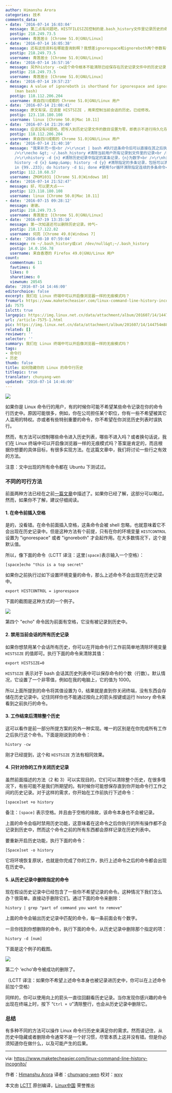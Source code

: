 ```yaml
---
author: Himanshu Arora
categories: 技术
comments_data:
- date: '2016-07-14 16:03:04'
  message: 第二点有问题吧，HISTFILESIZE控制的是.bash_history文件里记录历史的命令条数，当前shell依旧可以记录历史啊，依旧可以用上下键查看历史记录啊。
  postip: 218.249.73.5
  username: 青莲居士 [Chrome 51.0|GNU/Linux]
- date: '2016-07-14 16:05:38'
  message: 还有这些资料在哪能查询到啊？我想差ignorespace和ignoreboth两个参数有什么不同，我 man history查询不到。
  postip: 218.249.73.5
  username: 青莲居士 [Chrome 51.0|GNU/Linux]
- date: '2016-07-14 16:57:16'
  message: 另外history -cw这个命令根本不能清除已经保存在历史记录文件中的历史记录，这篇文章好多错误的啊。
  postip: 218.249.73.5
  username: 青莲居士 [Chrome 51.0|GNU/Linux]
- date: '2016-07-14 19:57:23'
  message: A value of ignoreboth is shorthand for ignorespace and ignoredups. -&gt;
    (man bash)
  postip: 118.112.206.204
  username: 来自四川成都的 Chrome 51.0|GNU/Linux 用户
- date: '2016-07-14 21:08:41'
  message: 原文有误，应该是 HISTSIZE ，用来控制当前会话的历史。已经修改。
  postip: 123.118.180.108
  username: linux [Chrome 50.0|Mac 10.11]
- date: '2016-07-14 21:29:40'
  message: 应该没有问题吧。把写入到历史记录文件的数目设置为零，即表示不进行持久化存储。当前会话的记录，进程一退出自然就丢弃了，先次打开新进程也不会看见。浏览器的隐私模式也是一样，在浏览过程中，之前的记录还是会看见，但是一旦关闭浏览器，下次再打开不会看见之前的内容。
  postip: 118.112.206.204
  username: 来自四川成都的 Chrome 51.0|GNU/Linux 用户
- date: '2016-07-14 21:40:10'
  message: "我来补充一些<br />\r\ncat | bash #执行这条命令后可以直接在其之后执行其他命令，除了这条命令不会留下其他目录的历史，Tab键功能不能用<br
    />\r\necho &gt; ~/.bash_history #清除当前用户所有记录到文件里的记录<br />\r\nhistory -c #清楚所有历史纪录，不能清除文件里的<br
    />\r\nhistory -d {n} #清除历史纪录中指定的某条记录，{n}为数字<br />\r\nhistory -d {n} &amp;&amp;
    history -d {x} &amp;&amp; history -d {y} #清除指定的多条记录，包括可以清除自身这条<br />\r\nfor i
    in {99..233}; do history -d $i; done #使用for循环清除指定连续的多条命令<br />\r\n【吐槽：这回复框能再大点吗？或者可以手动定义大小。或者赶跟小点吗！】"
  postip: 112.10.68.57
  username: ZMOM1031 [Chrome 51.0|Windows 10]
- date: '2016-07-14 21:52:47'
  message: 好，可以更大点~~~
  postip: 123.118.180.108
  username: linux [Chrome 50.0|Mac 10.11]
- date: '2016-07-15 09:28:12'
  message: 谢谢。
  postip: 218.249.73.5
  username: 青莲居士 [Chrome 51.0|GNU/Linux]
- date: '2016-07-19 13:35:16'
  message: 第一次知道还可以删除历史记录。帅气~
  postip: 218.17.122.82
  username: 何亮 [Chrome 49.0|Windows 7]
- date: '2016-08-10 07:59:04'
  message: rm ~/.bash_history或cat /dev/null&gt;~/.bash_history
  postip: 14.0.156.78
  username: 来自香港的 Firefox 49.0|GNU/Linux 用户
count:
  commentnum: 11
  favtimes: 6
  likes: 0
  sharetimes: 0
  viewnum: 20545
date: '2016-07-14 14:46:00'
editorchoice: false
excerpt: 我们在 Linux 终端中可以开启像浏览器一样的无痕模式吗？
fromurl: https://www.maketecheasier.com/linux-command-line-history-incognito/
id: 7575
islctt: true
largepic: https://img.linux.net.cn/data/attachment/album/201607/14/144754m886a2m4a917oj11.jpg
url: /article-7575-1.html
pic: https://img.linux.net.cn/data/attachment/album/201607/14/144754m886a2m4a917oj11.jpg.thumb.jpg
related: []
reviewer: ''
selector: ''
summary: 我们在 Linux 终端中可以开启像浏览器一样的无痕模式吗？
tags:
- 命令行
- 历史
thumb: false
title: 如何隐藏你的 Linux 的命令行历史
titlepic: true
translator: chunyang-wen
updated: '2016-07-14 14:46:00'
---
```


![](https://img.linux.net.cn/data/attachment/album/201607/14/144754m886a2m4a917oj11.jpg)


如果你是 Linux 命令行的用户，有的时候你可能不希望某些命令记录在你的命令行历史中。原因可能很多，例如，你在公司担任某个职位，你有一些不希望被其它人滥用的特权。亦或者有些特别重要的命令，你不希望在你浏览历史列表时误执行。


然而，有方法可以控制哪些命令进入历史列表，哪些不进入吗？或者换句话说，我们在 Linux 终端中可以开启像浏览器一样的无痕模式吗？答案是肯定的，而且根据你想要的具体目标，有很多实现方法。在这篇文章中，我们将讨论一些行之有效的方法。


注意：文中出现的所有命令都在 Ubuntu 下测试过。


### 不同的可行方法


前面两种方法已经在之前[一篇文章](https://www.maketecheasier.com/command-line-history-linux/)中描述了。如果你已经了解，这部分可以略过。然而，如果你不了解，建议仔细阅读。


#### 1. 在命令前插入空格


是的，没看错。在命令前面插入空格，这条命令会被 shell 忽略，也就意味着它不会出现在历史记录中。但是这种方法有个前提，只有在你的环境变量 `HISTCONTROL` 设置为 "ignorespace" 或者 "ignoreboth" 才会起作用。在大多数情况下，这个是默认值。


所以，像下面的命令（LCTT 译注：这里`[space]`表示输入一个空格）：



```
[space]echo "this is a top secret"

```

如果你之前执行过如下设置环境变量的命令，那么上述命令不会出现在历史记录中。



```
export HISTCONTROL = ignorespace

```

下面的截图是这种方式的一个例子。


![](https://img.linux.net.cn/data/attachment/album/201607/14/144812tvz1umbi05btz01b.png)


第四个 "echo" 命令因为前面有空格，它没有被记录到历史中。


#### 2. 禁用当前会话的所有历史记录


如果你想禁用某个会话所有历史，你可以在开始命令行工作前简单地清除环境变量 `HISTSIZE` 的值即可。执行下面的命令来清除其值：



```
export HISTSIZE=0

```

`HISTSIZE` 表示对于 bash 会话其历史列表中可以保存命令的个数（行数）。默认情况，它设置了一个非零值，例如在我的电脑上，它的值为 1000。


所以上面所提到的命令将其值设置为 0，结果就是直到你关闭终端，没有东西会存储在历史记录中。记住同样你也不能通过按向上的箭头按键或运行 history 命令来看到之前执行的命令。


#### 3. 工作结束后清除整个历史


这可以看作是前一部分所提方案的另外一种实现。唯一的区别是在你完成所有工作之后执行这个命令。下面是刚说到的命令：



```
history -cw

```

刚才已经提到，这个和 `HISTSIZE` 方法有相同效果。


#### 4. 只针对你的工作关闭历史记录


虽然前面描述的方法（2 和 3）可以实现目的，它们可以清除整个历史，在很多情况下，有些可能不是我们所期望的。有时候你可能想保存直到你开始命令行工作之间的历史记录。对于这样的需求，你开始在工作前执行下述命令：



```
[space]set +o history

```

备注：`[space]` 表示空格。并且由于空格的缘故，该命令本身也不会被记录。


上面的命令会临时禁用历史功能，这意味着在这命令之后你执行的所有操作都不会记录到历史中，然而这个命令之前的所有东西都会原样记录在历史列表中。


要重新开启历史功能，执行下面的命令：



```
[Space]set -o history

```

它将环境恢复原状，也就是你完成了你的工作，执行上述命令之后的命令都会出现在历史中。


#### 5. 从历史记录中删除指定的命令


现在假设历史记录中已经包含了一些你不希望记录的命令。这种情况下我们怎么办？很简单。直接动手删除它们。通过下面的命令来删除：



```
history | grep "part of command you want to remove"

```

上面的命令会输出历史记录中匹配的命令，每一条前面会有个数字。


一旦你找到你想删除的命令，执行下面的命令，从历史记录中删除那个指定的项：



```
history -d [num]

```

下面是这个例子的截图。


![](https://img.linux.net.cn/data/attachment/album/201607/14/144827q5bqgfyrh8p8h81r.png)


第二个 ‘echo’命令被成功的删除了。


（LCTT 译注：如果你不希望上述命令本身也被记录进历史中，你可以在上述命令前加个空格）


同样的，你可以使用向上的箭头一直往回翻看历史记录。当你发现你感兴趣的命令出现在终端上时，按下 “`Ctrl + U`”清除整行，也会从历史记录中删除它。


### 总结


有多种不同的方法可以操作 Linux 命令行历史来满足你的需求。然而请记住，从历史中隐藏或者删除命令通常不是一个好习惯，尽管本质上这并没有错。但是你必须知道你在做什么，以及可能产生的后果。




---


via: <https://www.maketecheasier.com/linux-command-line-history-incognito/>


作者：[Himanshu Arora](https://www.maketecheasier.com/author/himanshu/) 译者：[chunyang-wen](https://github.com/chunyang-wen) 校对：[wxy](https://github.com/wxy)


本文由 [LCTT](https://github.com/LCTT/TranslateProject) 原创编译，[Linux中国](https://linux.cn/) 荣誉推出